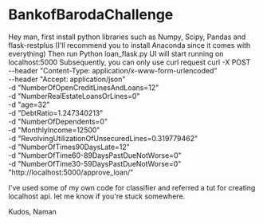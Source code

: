 # BankofBarodaChallenge

Hey man, first install python libraries such as Numpy, Scipy, Pandas and flask-restplus
(I'll recommend you to install Anaconda since it comes with everything)
Then run Python loan_flask.py 
UI will start running on localhost:5000
Subsequently, you can only use curl request 
curl -X POST \
   --header "Content-Type: application/x-www-form-urlencoded" \
   --header "Accept: application/json" \
   -d "NumberOfOpenCreditLinesAndLoans=12" \
   -d "NumberRealEstateLoansOrLines=0" \
   -d "age=32" \
   -d "DebtRatio=1.247340213" \
   -d "NumberOfDependents=0" \
   -d "MonthlyIncome=12500" \
   -d "RevolvingUtilizationOfUnsecuredLines=0.319779462" \
   -d "NumberOfTimes90DaysLate=12" \
   -d "NumberOfTime60-89DaysPastDueNotWorse=0" \
   -d "NumberOfTime30-59DaysPastDueNotWorse=0" \
   "http://localhost:5000/approve_loan/"
   
   I've used some of my own code for classifier and referred a tut for creating localhost api. let me know if you're stuck somewhere.

Kudos,
Naman
